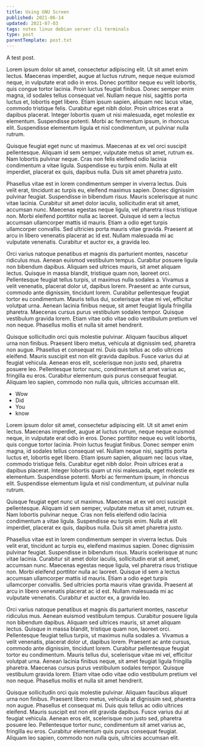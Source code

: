 ```yaml
---
title: Using GNU Screen
published: 2021-06-14
updated: 2021-07-03
tags: notes linux debian server cli terminals
type: post
parentTemplate: post.txt
---
```


A test post.

Lorem ipsum dolor sit amet, consectetur adipiscing elit. Ut sit amet enim lectus. Maecenas
imperdiet, augue at luctus rutrum, neque neque euismod neque, in vulputate erat odio in
eros. Donec porttitor neque eu velit lobortis, quis congue tortor lacinia. Proin luctus
feugiat finibus. Donec semper enim magna, id sodales tellus consequat vel. Nullam neque
nisi, sagittis porta luctus et, lobortis eget libero. Etiam ipsum sapien, aliquam nec
lacus vitae, commodo tristique felis. Curabitur eget nibh dolor. Proin ultrices erat a
dapibus placerat. Integer lobortis quam ut nisi malesuada, eget molestie ex elementum.
Suspendisse potenti. Morbi ac fermentum ipsum, in rhoncus elit. Suspendisse elementum
ligula et nisl condimentum, ut pulvinar nulla rutrum.

Quisque feugiat eget nunc ut maximus. Maecenas at ex vel orci suscipit pellentesque.
Aliquam id sem semper, vulputate metus sit amet, rutrum ex. Nam lobortis pulvinar neque.
Cras non felis eleifend odio lacinia condimentum a vitae ligula. Suspendisse eu turpis
enim. Nulla at elit imperdiet, placerat ex quis, dapibus nulla. Duis sit amet pharetra
justo.

Phasellus vitae est in lorem condimentum semper in viverra lectus. Duis velit erat,
tincidunt ac turpis eu, eleifend maximus sapien. Donec dignissim pulvinar feugiat.
Suspendisse in bibendum risus. Mauris scelerisque at nunc vitae lacinia. Curabitur sit
amet dolor iaculis, sollicitudin erat sit amet, accumsan nunc. Maecenas egestas neque
ligula, vel pharetra risus tristique non. Morbi eleifend porttitor nulla ac laoreet.
Quisque id sem a lectus accumsan ullamcorper mattis id mauris. Etiam a odio eget turpis
ullamcorper convallis. Sed ultricies porta mauris vitae gravida. Praesent at arcu in
libero venenatis placerat ac id est. Nullam malesuada mi ac vulputate venenatis. Curabitur
et auctor ex, a gravida leo.

Orci varius natoque penatibus et magnis dis parturient montes, nascetur ridiculus mus.
Aenean euismod vestibulum tempus. Curabitur posuere ligula non bibendum dapibus. Aliquam
sed ultrices mauris, sit amet aliquam lectus. Quisque in massa blandit, tristique quam
non, laoreet orci. Pellentesque feugiat tellus turpis, ut maximus nulla sodales a. Vivamus
a velit venenatis, placerat dolor ut, dapibus lorem. Praesent ac ante cursus, commodo ante
dignissim, tincidunt lorem. Curabitur pellentesque feugiat tortor eu condimentum. Mauris
tellus dui, scelerisque vitae mi vel, efficitur volutpat urna. Aenean lacinia finibus
neque, sit amet feugiat ligula fringilla pharetra. Maecenas cursus purus vestibulum
sodales tempor. Quisque vestibulum gravida lorem. Etiam vitae odio vitae odio vestibulum
pretium vel non neque. Phasellus mollis et nulla sit amet hendrerit.

Quisque sollicitudin orci quis molestie pulvinar. Aliquam faucibus aliquet urna non
finibus. Praesent libero metus, vehicula at dignissim sed, pharetra non augue. Phasellus
et consequat mi. Duis quis tellus ac odio ultrices eleifend. Mauris suscipit est non elit
gravida dapibus. Fusce varius dui at feugiat vehicula. Aenean eros elit, scelerisque non
justo sed, pharetra posuere leo. Pellentesque tortor nunc, condimentum sit amet varius ac,
fringilla eu eros. Curabitur elementum quis purus consequat feugiat. Aliquam leo sapien,
commodo non nulla quis, ultricies accumsan elit. 

* Wow
* Did
* You
* know

Lorem ipsum dolor sit amet, consectetur adipiscing elit. Ut sit amet enim lectus. Maecenas imperdiet, augue at luctus rutrum, neque neque euismod neque, in vulputate erat odio in eros. Donec porttitor neque eu velit lobortis, quis congue tortor lacinia. Proin luctus feugiat finibus. Donec semper enim magna, id sodales tellus consequat vel. Nullam neque nisi, sagittis porta luctus et, lobortis eget libero. Etiam ipsum sapien, aliquam nec lacus vitae, commodo tristique felis. Curabitur eget nibh dolor. Proin ultrices erat a dapibus placerat. Integer lobortis quam ut nisi malesuada, eget molestie ex elementum. Suspendisse potenti. Morbi ac fermentum ipsum, in rhoncus elit. Suspendisse elementum ligula et nisl condimentum, ut pulvinar nulla rutrum.

Quisque feugiat eget nunc ut maximus. Maecenas at ex vel orci suscipit pellentesque. Aliquam id sem semper, vulputate metus sit amet, rutrum ex. Nam lobortis pulvinar neque. Cras non felis eleifend odio lacinia condimentum a vitae ligula. Suspendisse eu turpis enim. Nulla at elit imperdiet, placerat ex quis, dapibus nulla. Duis sit amet pharetra justo.

Phasellus vitae est in lorem condimentum semper in viverra lectus. Duis velit erat, tincidunt ac turpis eu, eleifend maximus sapien. Donec dignissim pulvinar feugiat. Suspendisse in bibendum risus. Mauris scelerisque at nunc vitae lacinia. Curabitur sit amet dolor iaculis, sollicitudin erat sit amet, accumsan nunc. Maecenas egestas neque ligula, vel pharetra risus tristique non. Morbi eleifend porttitor nulla ac laoreet. Quisque id sem a lectus accumsan ullamcorper mattis id mauris. Etiam a odio eget turpis ullamcorper convallis. Sed ultricies porta mauris vitae gravida. Praesent at arcu in libero venenatis placerat ac id est. Nullam malesuada mi ac vulputate venenatis. Curabitur et auctor ex, a gravida leo.

Orci varius natoque penatibus et magnis dis parturient montes, nascetur ridiculus mus. Aenean euismod vestibulum tempus. Curabitur posuere ligula non bibendum dapibus. Aliquam sed ultrices mauris, sit amet aliquam lectus. Quisque in massa blandit, tristique quam non, laoreet orci. Pellentesque feugiat tellus turpis, ut maximus nulla sodales a. Vivamus a velit venenatis, placerat dolor ut, dapibus lorem. Praesent ac ante cursus, commodo ante dignissim, tincidunt lorem. Curabitur pellentesque feugiat tortor eu condimentum. Mauris tellus dui, scelerisque vitae mi vel, efficitur volutpat urna. Aenean lacinia finibus neque, sit amet feugiat ligula fringilla pharetra. Maecenas cursus purus vestibulum sodales tempor. Quisque vestibulum gravida lorem. Etiam vitae odio vitae odio vestibulum pretium vel non neque. Phasellus mollis et nulla sit amet hendrerit.

Quisque sollicitudin orci quis molestie pulvinar. Aliquam faucibus aliquet urna non finibus. Praesent libero metus, vehicula at dignissim sed, pharetra non augue. Phasellus et consequat mi. Duis quis tellus ac odio ultrices eleifend. Mauris suscipit est non elit gravida dapibus. Fusce varius dui at feugiat vehicula. Aenean eros elit, scelerisque non justo sed, pharetra posuere leo. Pellentesque tortor nunc, condimentum sit amet varius ac, fringilla eu eros. Curabitur elementum quis purus consequat feugiat. Aliquam leo sapien, commodo non nulla quis, ultricies accumsan elit. 